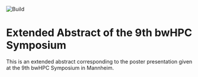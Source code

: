 ![Build](https://img.shields.io/github/actions/workflow/status/jonaspleyer/2023-bwHPC-Symposium-poster-cellular_raza/build.yml?style=flat-square&label=Build)

# Extended Abstract of the 9th bwHPC Symposium

This is an extended abstract corresponding to the poster presentation given at the 9th bwHPC
Symposium in Mannheim.
